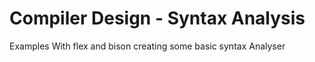 # Compiler Design - Syntax Analysis
Examples With flex and bison creating some basic syntax Analyser 
